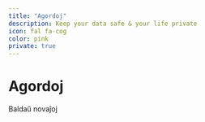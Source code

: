 ```yaml
---
title: "Agordoj"
description: Keep your data safe & your life private
icon: fal fa-cog
color: pink
private: true
---
```


# Agordoj

<span class="tag yellow">Baldaŭ novaĵoj</span>